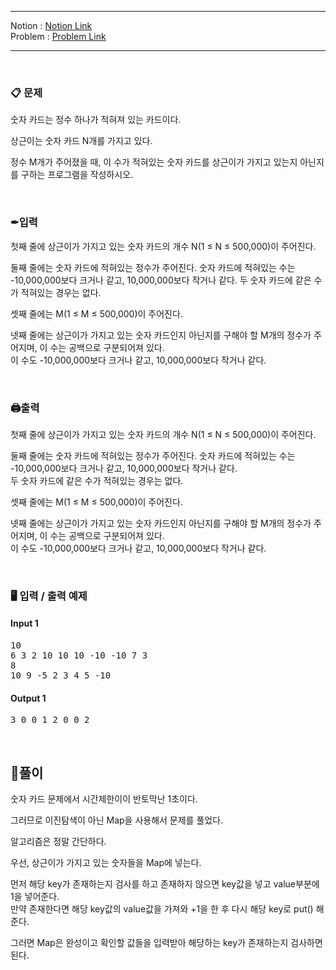 
***
Notion : [Notion Link](https://west-pineapple-c4d.notion.site/2-d8f617e055fc4616b9117fde0d8aad04)  
Problem : [Problem Link](https://www.acmicpc.net/problem/10816)
***



<br/>

### 📋 문제

숫자 카드는 정수 하나가 적혀져 있는 카드이다.  

상근이는 숫자 카드 N개를 가지고 있다.  

정수 M개가 주어졌을 때, 이 수가 적혀있는 숫자 카드를 상근이가 가지고 있는지 아닌지를 구하는 프로그램을 작성하시오.  

<br/>

### ✒입력

첫째 줄에 상근이가 가지고 있는 숫자 카드의 개수 N(1 ≤ N ≤ 500,000)이 주어진다.  

둘째 줄에는 숫자 카드에 적혀있는 정수가 주어진다. 숫자 카드에 적혀있는 수는 -10,000,000보다 크거나 같고, 10,000,000보다 작거나 같다. 
두 숫자 카드에 같은 수가 적혀있는 경우는 없다.  

셋째 줄에는 M(1 ≤ M ≤ 500,000)이 주어진다.  

넷째 줄에는 상근이가 가지고 있는 숫자 카드인지 아닌지를 구해야 할 M개의 정수가 주어지며, 이 수는 공백으로 구분되어져 있다.  
이 수도 -10,000,000보다 크거나 같고, 10,000,000보다 작거나 같다.  

<br/>

### 🖨출력

첫째 줄에 상근이가 가지고 있는 숫자 카드의 개수 N(1 ≤ N ≤ 500,000)이 주어진다.  
  
둘째 줄에는 숫자 카드에 적혀있는 정수가 주어진다. 숫자 카드에 적혀있는 수는 -10,000,000보다 크거나 같고, 10,000,000보다 작거나 같다.  
두 숫자 카드에 같은 수가 적혀있는 경우는 없다.  

셋째 줄에는 M(1 ≤ M ≤ 500,000)이 주어진다.  

넷째 줄에는 상근이가 가지고 있는 숫자 카드인지 아닌지를 구해야 할 M개의 정수가 주어지며, 이 수는 공백으로 구분되어져 있다.  
이 수도 -10,000,000보다 크거나 같고, 10,000,000보다 작거나 같다.  

<br/>

### 🖥 입력 / 출력 예제

#### Input 1
<pre>
10
6 3 2 10 10 10 -10 -10 7 3
8
10 9 -5 2 3 4 5 -10
</pre>

#### Output 1
<pre>
3 0 0 1 2 0 0 2
</pre>

<br/>

## 🌈풀이

숫자 카드 문제에서 시간제한이이 반토막난 1초이다.  

그러므로 이진탐색이 아닌 Map을 사용해서 문제를 풀었다.  

알고리즘은 정말 간단하다.  

우선, 상근이가 가지고 있는 숫자들을 Map에 넣는다.  
  
먼저 해당 key가 존재하는지 검사를 하고 존재하지 않으면 key값을 넣고 value부분에 1을 넣어준다.  
만약 존재한다면 해당 key값의 value값을 가져와 +1을 한 후 다시 해당 key로 put() 해준다.  

그러면 Map은 완성이고 확인할 값들을 입력받아 해당하는 key가 존재하는지 검사하면 된다.  
